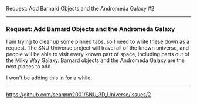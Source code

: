 Request: Add Barnard Objects and the Andromeda Galaxy #2

***

### Request: Add Barnard Objects and the Andromeda Galaxy

I am trying to clear up some pinned tabs, so I need to write these down as a request. The SNU Universe project will travel all of the known universe, and people will be able to visit every known part of space, including parts out of the Milky Way Galaxy. Barnard objects and the Andromeda Galaxy are the next places to add.

I won't be adding this in for a while.

***

https://github.com/seanpm2001/SNU_3D_Universe/issues/2
